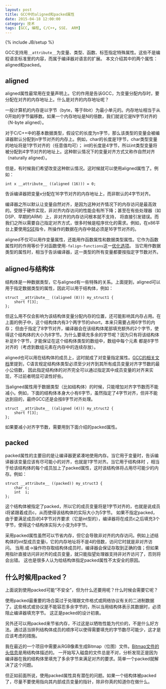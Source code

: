 ```yaml
---
layout: post
title: GCC中的aligned和packed属性
date: 2015-04-18 12:00:00
category: 技术
tags: [GCC, 编程, C/C++, SSE， ARM]
---
```

{% include JB/setup %}

GCC支持用`__attribute__`为变量、类型、函数、标签指定特殊属性。这些不是编程语言标准里的内容，而属于编译器对语言的扩展。
本文介绍其中的两个属性：aligned和packed。

<!--more-->

## aligned

aligned属性最常用在变量声明上。它的作用是告诉GCC，为变量分配内存时，要分配在对齐的内存地址上。什么是对齐的内存地址呢？

一般计算机的内存是以字节（byte，等于8bit）为最小单元的。内存地址相当于从0开始的字节偏移数。如果一个内存地址是N的倍数，我们就说它是N字节对齐的（N-byte aligned）。

对于C/C++中的基本数据类型，假设它的长度为n字节，那么该类型的变量会被编译器默认分配到n字节对齐的内存上。例如，char的长度是1字节，char类型变量的地址将是1字节对齐的（任意值均可）；
int的长度是4字节，所以int类型变量将被分配到4字节对齐的地址上。这种默认情况下的变量对齐方式又称作自然对齐（naturally aligned）。

但是，有时候我们希望改变这种默认情况。这时候就可以使用aligned属性了。例如：

	int x __attribute__ ((aligned (16))) = 0;
	
告诉编译器把变量x分配在16字节对齐的内存地址上，而非默认的4字节对齐。

编译器之所以默认让变量自然对齐，是因为这种对齐情况下的内存访问是最高效的。受限于硬件实现，非对齐内存访问的性能会有所下降；甚至在有些处理器（如DSP、早期的ARM）上，非对齐的内存访问根本就不支持，
将直接引发错误。而我们之所以需要自己指定对齐方式，很多时候是程序优化的需求。例如，在x86平台上要使用[SSE](http://en.wikipedia.org/wiki/Streaming_SIMD_Extensions)指令，所操作的数据在内存中就必须是16字节对齐的。

aligned不仅可以用作变量属性，还能用作函数属性和数据类型属性。它作为函数属性时的作用等价于对函数使用`-falign-functions`这一[优化选项](https://gcc.gnu.org/onlinedocs/gcc/Optimize-Options.html)。
当它用作数据类型的属性时，相当于告诉编译器，这一类型的所有变量都要按指定字节数对齐。

## aligned与结构体

结构体是一种数据类型，它与aligned有一些特殊的关系。上面提到，aligned可以用于指定数据类型的属性，因此可以用于结构体，例如：

	struct __attribute__ ((aligned (8))) my_struct1 {
		short f[3];
	};

但这么用不仅会影响为该结构体变量分配内存的位置，还可能影响其内存占用。在上面的例子中，这个结构体内有3个两字节的short，本来只需要占用6字节的内存；
但由于指定了8字节对齐，编译器会在该结构体尾部填充额外的2个字节，使得这个结构体的大小为8字节。为什么要填充多余的字节呢？因为只有将该结构体补足8个字节，才能保证在这个结构体类型的数组中，数组中每个元素
都是8字节对齐的（考虑到数组元素在内存中的连续存放）。

aligned也可以用在结构体的成员上，这时就成了对变量指定属性。[GCC的相关文档](https://gcc.gnu.org/onlinedocs/gcc/Type-Attributes.html)里提到，C语言规定结构体类型必须至少对齐到其所有成员变量对齐字节数的最小公倍数，
因此指定结构体的对齐完全可以通过指定其中成员变量的对齐来实现，不过前者明显可读性好些。

当aligned属性用于数据类型（比如结构体）的时候，只能增加对齐字节数而不能减小。例如，下面的结构体本身大小有6字节，虽然指定了4字节对齐，但并不能达到目的，最终GCC还是会按8字节对齐处理。

	struct __attribute__ ((aligned (4))) my_struct2 {
		short f[3];
	};

如果要减小对齐字节数，需要用到下面介绍的packed属性。

## packed

packed属性的主要目的是让编译器更紧凑地使用内存。当它用于变量时，告诉编译器该变量应该有尽可能小的对齐，也就是1字节对齐。当它用于结构体时
，相当于给该结构体的每个成员加上了packed属性，这时该结构体将占用尽可能少的内存。例如：

	struct __attribute__ ((packed)) my_struct3 {
		char c;
		int  i;
	};

这个结构体被指定了packed，所以它的成员变量将是1字节对齐的，也就是说成员i将紧跟着成员c，从而使得该结构体的实际大小为5字节。
如果不指定packed，由于要满足成员i的4字节对齐要求（它是int型的），编译器将在成员c之后填充3个字节，使得这个结构体实际大小变为8字节。

采用packed属性虽然可以节省内存，但它会导致非对齐的内存访问。例如上述结构体的int型成员变量i，它的内存地址将不是4的倍数，访问它时就是非对齐访问。
当用.或->操作符存取结构体成员时，编译器会保证存取到正确的值；但如果用指针直接访问非对齐的成员变量，就只能指望处理器支持非对齐访问了，否则将会出错。
这也是很多人认为给结构体指定packed属性不太安全的原因。

## 什么时候用packed？

上面说到使用packed可能“不安全”，但为什么还要用呢？什么时候会需要它呢？

使用packed最重要的场合莫过于处理跟文件格式或网络协议有关的二进制数据了。这些格式或协议是不能容忍多余字节的，所以当用结构体表示其数据时，必须阻止编译器填充字节。
这正是packed的设计初衷。

另外还可以用packed来节省内存，不过这是以牺牲性能为代价的，不是什么好方法。通过适当排列结构体成员的顺序可以使得需要填充的字节数尽可能少，这才是应该考虑的措施。

我在最近的一个项目中需要从RGB像素生成Bitmap（位图）文件。[Bitmap文件的头信息](https://msdn.microsoft.com/en-us/library/windows/desktop/dd183374(v=vs.85).aspx)是用结构体描述的。
一开始写入磁盘的文件总是不对，分析发现正是因为编译器在我的结构体里填充了多余字节来满足对齐的要求。简单一个packed就解决了这个问题。

但正如前面所说，使用packed属性具有潜在的问题。如果一个结构体被packed了，尽量不要使用指向其内部成员变量的指针，除非你真的知道你在做什么。
